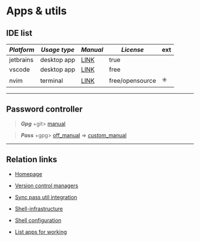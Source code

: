 # Apps & utils

## IDE list

| ***Platform*** 	| ***Usage type*** 	| ***Manual***                           	| ***License***   	| ext 	|
|----------------	|------------------	|----------------------------------------	|-----------------	|-----	|
| jetbrains      	|    desktop app   	| [LINK](https://www.jetbrains.com/)     	|       true      	|     	|
| vscode         	|    desktop app   	| [LINK](https://code.visualstudio.com/) 	|       free      	|     	|
| nvim           	|     terminal     	| [LINK](https://neovim.io/)             	| free/opensource 	|  ✳️  	|

---

## Password controller

> ***Gpg*** +git> [manual](https://docs.github.com/en/authentication/managing-commit-signature-verification/generating-a-new-gpg-key)

>***Pass*** +gpg> [off_manual](https://coderden.dev/posts/how-to-securely-store-passwords-with-gpg-pass) => [*custom*_manual](sync-pass-util-integration.md)

---

## Relation links

* [Homepage](../README.md)

* [Version control managers](version-control-managers-manual.md)

* [Sync pass util integration](sync-pass-util-integration.md)

* [Shell-infrastructure](shell-infrastructure-munual.md)

* [Shell configuration](shell-configuration-manual.md)

* [List apps for working](list-apps-working.md)